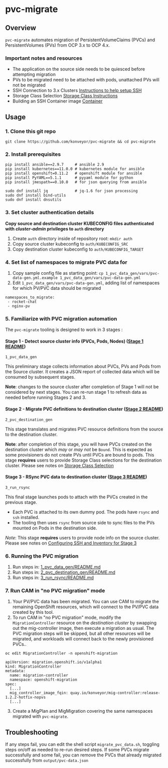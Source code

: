 # pvc-migrate


## Overview

`pvc-migrate` automates migration of PersistentVolumeClaims (PVCs) and PersistentVolumes (PVs) from OCP 3.x to OCP 4.x.


### Important notes and resources

* The application on the source side needs to be quiesced before attempting migration
* PVs to be migrated need to be attached with pods, unattached PVs will not be migrated
* SSH Connection to 3.x Clusters [Instructions to help setup SSH](./docs/inventory-notes.md)
* Storage Class Selection [Storage Class Instructions](./docs/sc-selection.md)
* Building an SSH Container image [Container](./2_pvc_destination_gen/extras/container)

## Usage
### 1. Clone this git repo

```
git clone https://github.com/konveyor/pvc-migrate && cd pvc-migrate
```

### 2. Install prerequisites

```
pip install ansible==2.9.7     # ansible 2.9
pip install kubernetes==11.0.0 # kubernetes module for ansible
pip install openshift=0.11.2   # openshift module for ansible
pip install PyYAML==5.1.1      # pyyaml module for python
pip install jmespath==0.10.0   # for json querying from ansible

sudo dnf install jq            # jq-1.6 for json processing
sudo dnf install bind-utils
sudo dnf install dnsutils
```

### 3. Set cluster authentication details
**Copy source and destination cluster KUBECONFIG files authenticated with  *cluster-admin* privileges to `auth` directory**
   1. Create `auth` directory inside of repository root:  `mkdir auth`
   1. Copy source cluster kubeconfig to `auth/KUBECONFIG_SRC`
   1. Copy destination cluster kubeconfig to `auth/KUBECONFIG_TARGET`
   
### 4. Set list of namespaces to migrate PVC data for
   1. Copy sample config file as starting point: `cp 1_pvc_data_gen/vars/pvc-data-gen.yml.example 1_pvc_data_gen/vars/pvc-data-gen.yml`
   1. Edit `1_pvc_data_gen/vars/pvc-data-gen.yml`, adding list of namespaces for which PV/PVC data should be migrated
   
```
namespaces_to_migrate:
 - rocket-chat
 - nginx-pv
```
 
### 5. Familiarize with PVC migration automation

The `pvc-migrate` tooling is designed to work in 3 stages :    

#### Stage 1 - Detect source cluster info (PVCs, Pods, Nodes) ([Stage 1 README](1_pvc_data_gen/README.md))
```
1_pvc_data_gen
````
This preliminary stage collects information about PVCs, PVs and Pods from the Source cluster. It creates a JSON report of collected data which will be consumed by subsequent stages. 

**Note**: changes to the source cluster after completion of Stage 1 will not be considered by next stages. You can re-run stage 1 to refresh data as needed before running Stages 2 and 3.

#### Stage 2 - Migrate PVC definitions to destination cluster ([Stage 2 README](2_pvc_destination_gen/README.md))
```
2_pvc_destination_gen
````
This stage translates and migrates PVC resource definitions from the source to the destination cluster. 

**Note**: after completion of this stage, you will have PVCs created on the destination cluster which _may_ or _may not_ be `Bound`. This is expected as some provisioners do not create PVs until PVCs are bound to pods. This stage __requires__ users to provide Storage Class selections for the destination cluster. Please see notes on [Storage Class Selection](./docs/sc-selection.md)

#### Stage 3 - RSync PVC data to destination cluster ([Stage 3 README](3_run_rsync/README.md))
```
3_run_rsync
```
This final stage launches pods to attach with the PVCs created in the previous stage. 
- Each PVC is attached to its own dummy pod. The pods have `rsync` and `ssh` installed. 
- The tooling then uses `rsync` from source side to sync files to the PVs mounted on Pods in the destination side. 

*Note*: This stage __requires__ users to provide node info on the source cluster. Please see notes on [Configuring SSH and Inventory for Stage 3](./docs/inventory-notes.md)


### 6. Running the PVC migration
1. Run steps in: [1_pvc_data_gen/README.md](1_pvc_data_gen/README.md)
1. Run steps in: [2_pvc_destination_gen/README.md](2_pvc_destination_gen/README.md)
1. Run steps in: [3_run_rsync/README.md](3_run_rsync/README.md)
   
   
### 7. Run CAM in "no PVC migration" mode
   1. Your PV/PVC data has been migrated. You can use CAM to migrate the remaining OpenShift resources, which will connect to the PV/PVC data created by this tool.
   2. To run CAM in "no PVC migration" mode, modify the `MigrationController` resource on the *destination cluster* by swapping out the mig-controller image, then execute a migration as usual. The PVC migration steps will be skipped, but all other resources will be migrated, and workloads will connect back to the newly provisioned PVCs..
   
```
oc edit MigrationController -n openshift-migration
```
```
apiVersion: migration.openshift.io/v1alpha1
kind: MigrationController
metadata:
  name: migration-controller
  namespace: openshift-migration
spec:
  [...]
  mig_controller_image_fqin: quay.io/konveyor/mig-controller:release-1.2.2-hotfix-nopvs
  [...]
 ```
 
  3. Create a MigPlan and MigMigration covering the same namespaces migrated with `pvc-migrate`.
 
 ## Troubleshooting
If any steps fail, you can edit the shell script `migrate_pvc_data.sh`, toggling steps on/off as needed to re-run desired steps. If some PVCs migrate successfully and some fail, you can remove the PVCs that already migrated successfully from `output/pvc-data.json`
   
